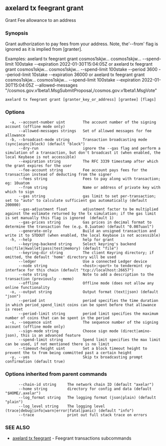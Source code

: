 ## axelard tx feegrant grant

Grant Fee allowance to an address

### Synopsis

Grant authorization to pay fees from your address. Note, the'--from' flag is
ignored as it is implied from \[granter\].

Examples:
axelard tx feegrant grant cosmos1skjw... cosmos1skjw... --spend-limit 100stake --expiration 2022-01-30T15:04:05Z or
axelard tx feegrant grant cosmos1skjw... cosmos1skjw... --spend-limit 100stake --period 3600 --period-limit 10stake --expiration 36000 or
axelard tx feegrant grant cosmos1skjw... cosmos1skjw... --spend-limit 100stake --expiration 2022-01-30T15:04:05Z
--allowed-messages "/cosmos.gov.v1beta1.MsgSubmitProposal,/cosmos.gov.v1beta1.MsgVote"

```
axelard tx feegrant grant [granter_key_or_address] [grantee] [flags]
```

### Options

```
  -a, --account-number uint        The account number of the signing account (offline mode only)
      --allowed-messages strings   Set of allowed messages for fee allowance
  -b, --broadcast-mode string      Transaction broadcasting mode (sync|async|block) (default "block")
      --dry-run                    ignore the --gas flag and perform a simulation of a transaction, but don't broadcast it (when enabled, the local Keybase is not accessible)
      --expiration string          The RFC 3339 timestamp after which the grant expires for the user
      --fee-account string         Fee account pays fees for the transaction instead of deducting from the signer
      --fees string                Fees to pay along with transaction; eg: 10uatom
      --from string                Name or address of private key with which to sign
      --gas string                 gas limit to set per-transaction; set to "auto" to calculate sufficient gas automatically (default 200000)
      --gas-adjustment float       adjustment factor to be multiplied against the estimate returned by the tx simulation; if the gas limit is set manually this flag is ignored  (default 1)
      --gas-prices string          Gas prices in decimal format to determine the transaction fee (e.g. 0.1uatom) (default "0.007uaxl")
      --generate-only              Build an unsigned transaction and write it to STDOUT (when enabled, the local Keybase is not accessible)
  -h, --help                       help for grant
      --keyring-backend string     Select keyring's backend (os|file|kwallet|pass|test|memory) (default "file")
      --keyring-dir string         The client Keyring directory; if omitted, the default 'home' directory will be used
      --ledger                     Use a connected Ledger device
      --node string                <host>:<port> to tendermint rpc interface for this chain (default "tcp://localhost:26657")
      --note string                Note to add a description to the transaction (previously --memo)
      --offline                    Offline mode (does not allow any online functionality
  -o, --output string              Output format (text|json) (default "json")
      --period int                 period specifies the time duration in which period_spend_limit coins can be spent before that allowance is reset
      --period-limit string        period limit specifies the maximum number of coins that can be spent in the period
  -s, --sequence uint              The sequence number of the signing account (offline mode only)
      --sign-mode string           Choose sign mode (direct|amino-json), this is an advanced feature
      --spend-limit string         Spend limit specifies the max limit can be used, if not mentioned there is no limit
      --timeout-height uint        Set a block timeout height to prevent the tx from being committed past a certain height
  -y, --yes                        Skip tx broadcasting prompt confirmation (default true)
```

### Options inherited from parent commands

```
      --chain-id string     The network chain ID (default "axelar")
      --home string         directory for config and data (default "$HOME/.axelar")
      --log_format string   The logging format (json|plain) (default "plain")
      --log_level string    The logging level (trace|debug|info|warn|error|fatal|panic) (default "info")
      --trace               print out full stack trace on errors
```

### SEE ALSO

- [axelard tx feegrant](axelard_tx_feegrant.md)	 - Feegrant transactions subcommands
